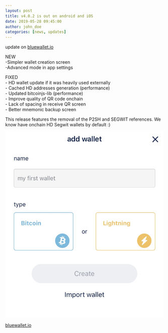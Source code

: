 ```yaml
---
layout: post
title: v4.0.2 is out on android and iOS
date: 2019-05-28 09:45:00
author: john_doe
categories: [news, updates]
---
```


update on [bluewallet.io](https://bluewallet.io)

NEW  
\-Simpler wallet creation screen  
\-Advanced mode in app settings

FIXED  
\- HD wallet update if it was heavily used externally  
\- Cached HD addresses generation (performance)  
\- Updated bitcoinjs-lib (performance)  
\- Improve quality of QR code onchain  
\- Lack of spacing in receive QR screen  
\- Better mnemonic backup screen

This release features the removal of the P2SH and SEGWIT references. We know have onchain HD Segwit wallets by default :)

![](../_posts/img/1__HrzbozVIPmRYMJk9gJDCdg.jpeg)

[bluewallet.io](https://bluewallet.io)